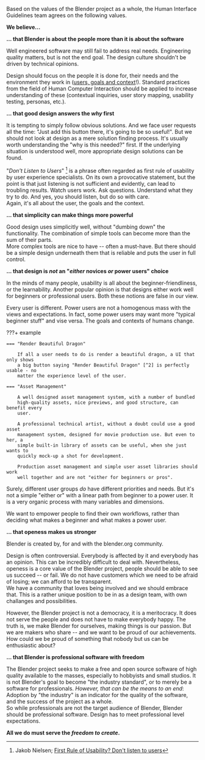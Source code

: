 Based on the values of the Blender project as a whole, the Human Interface
Guidelines team agrees on the following values.

**We believe...**

**... that Blender is about the people more than it is about the software**

Well engineered software may still fail to address real needs. Engineering
quality matters, but is not the end goal. The design culture shouldn't be
driven by technical opinions.
  
Design should focus on the people it is done for, their needs and the
environment they work in ([users, goals and context](../index.md#usability)!).
Standard practices from the field of Human Computer Interaction should be
applied to increase understanding of these (contextual inquiries, user story
mapping, usability testing, personas, etc.).

**... that good design answers the *why* first**

It is tempting to simply follow obvious solutions. And we face user requests
all the time: "Just add this button there, it's going to be so useful!". But
we should not look at design as a mere solution finding process. It's usually
worth understanding the "why is this needed?" first. If the underlying
situation is understood well, more appropriate design solutions can be found.

"_Don't Listen to Users_" [^1] is a phrase often regarded as first rule of
usability by user experience specialists. On its own a provocative statement,
but the point is that just listening is not sufficient and evidently, can lead
to troubling results. Watch users work. Ask questions. Understand what they try
to do. And yes, you should listen, but do so with care.  
Again, it's all about the user, the goals and the context.

**... that simplicity can make things more powerful**

Good design uses simplicitly well, without "dumbing down" the functionality.
The combination of simple tools can become more than the sum of their parts.  
More complex tools are nice to have -- often a must-have. But there should be
a simple design underneath them that is reliable and puts the user in full
control.

**... that design is *not* an "*either* novices *or* power users" choice**

In the minds of many people, usability is all about the beginner-friendliness,
or the learnability. Another popular opinion is that designs either work well
for beginners or professional users. Both these notions are false in our view.
  
Every user is different. Power users are not a homogenous mass with the views
and expectations. In fact, some power users may want more "typical beginner
stuff" and vise versa. The goals and contexts of humans change.

???+ example

    === "Render Beautiful Dragon"

        If all a user needs to do is render a beautiful dragon, a UI that only shows
        a big button saying "Render Beautiful Dragon" [^2] is perfectly usable - no
        matter the experience level of the user.

    === "Asset Management"

        A well designed asset management system, with a number of bundled
        high-quality assets, nice previews, and good structure, can benefit every
        user.

        A professional technical artist, without a doubt could use a good asset
        management system, designed for movie production use. But even to her, a
        simple built-in library of assets can be useful, when she just wants to
        quickly mock-up a shot for development.

        Production asset management and simple user asset libraries should work
        well together and are not "either for beginners or pros".
  
Surely, different user groups *do* have different priorities and needs. But
it's not a simple "either or" with a linear path from beginner to a power
user. It is a very organic process with many variables and dimensions.
  
We want to empower people to find their own workflows, rather than deciding
what makes a beginner and what makes a power user.

**... that openess makes us stronger**

Blender is created by, for and with the blender.org community. 

Design is often controversial. Everybody is affected by it and everybody has
an opinion. This can be incredibly difficult to deal with. Nevertheless,
openess is a core value of the Blender project, people should be able to see
us succeed -- or fail. We do not have customers which we need to be afraid of
losing; we can afford to be transparent.  
We have a community that loves being involved and we should embrace that. This
is a rather unique position to be in as a design team, with own challanges and
possibilities.
  
However, the Blender project is not a democracy, it is a meritocracy. It does
not serve the people and does not have to make everybody happy. The truth is,
we make Blender for ourselves, making things is our passion. But we are makers
who share -- and we want to be proud of our achievements. How could we be
proud of something that nobody but us can be enthusiastic about?
  

**... that Blender is professional software with freedom**
  
The Blender project seeks to make a free and open source software of high
quality available to the masses, especially to hobbyists and small studios.
It is not Blender's goal to become "the industry standard", or to merely be a
software for professionals. *However, that can be the means to an end*:  
Adoption by "the industry" is an indicator for the quality of the software,
and the success of the project as a whole.  
So while professionals are not the target audience of Blender, Blender should
be professional software. Design has to meet professional level expectations.
  
  **All we do must serve the _freedom to create_.**

[^1]: Jakob Nielsen; [First Rule of Usability? Don't listen to
users](https://www.nngroup.com/articles/first-rule-of-usability-dont-listen-to-users/)
[^2]: Based on an example by UX designer Duncan Macneil [in a Blender Guru
podcast](https://www.blenderguru.com/podcasts/podcast-interview-with-ux-software-designer-duncan-macneil)
 